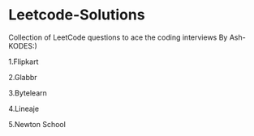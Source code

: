 # Leetcode-Solutions
Collection of LeetCode questions to ace the coding interviews By Ash-KODES:)

1.Flipkart


2.Glabbr


3.Bytelearn


4.Lineaje


5.Newton School

